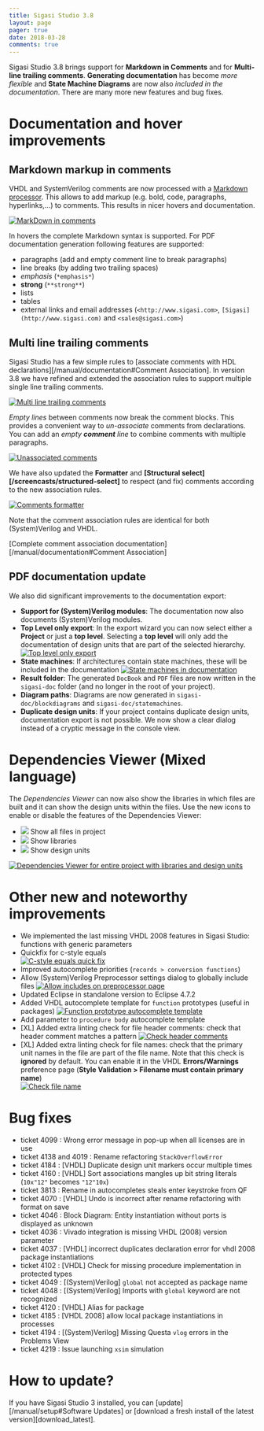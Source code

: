 ```yaml
---
title: Sigasi Studio 3.8
layout: page
pager: true
date: 2018-03-28
comments: true
---
```

Sigasi Studio 3.8 brings support for **Markdown in Comments** and for **Multi-line trailing comments**.
**Generating documentation** has become *more flexible* and **State Machine Diagrams** are now also *included in the documentation*.
There are many more new features and bug fixes.

# Documentation and hover improvements

## Markdown markup in comments

VHDL and SystemVerilog comments are now processed with a [Markdown processor](https://en.wikipedia.org/wiki/Markdown). This allows to add markup (e.g. bold, code, paragraphs, hyperlinks,...) to comments. This results in nicer hovers and documentation.

[![MarkDown in comments](3.8/markdown_comments.png "markdown comments")](3.8/markdown_comments.png)

In hovers the complete Markdown syntax is supported. For PDF documentation generation following features are supported:

* paragraphs (add and empty comment line to break paragraphs)
* line breaks (by adding two trailing spaces)
* *emphasis* (`*emphasis*`)
* **strong** (`**strong**`)
* lists
* tables
* external links and email addresses (`<http://www.sigasi.com>`, `[Sigasi](http://www.sigasi.com)` and `<sales@sigasi.com>`)


## Multi line trailing comments

Sigasi Studio has a few simple rules to [associate comments with HDL declarations][/manual/documentation#Comment Association]. In version 3.8 we have refined and extended the association rules to support multiple single line trailing comments.

[![Multi line trailing comments](3.8/comment_association_multiple_trailing.png "Multi line trailing comments")](3.8/comment_association_multiple_trailing.png)

*Empty lines* between comments now break the comment blocks. This provides a convenient way to *un-associate* comments from declarations. You can add an *empty **comment** line* to combine comments with multiple paragraphs.

[![Unassociated comments](3.8/comment_association_unassociated_comment.png "Unassociated comments")](3.8/comment_association_unassociated_comment.png)

We have also updated the **Formatter** and **[Structural select][/screencasts/structured-select]** to respect (and fix) comments according to the new association rules.

[![Comments formatter](3.8/comment_association_formatter.png "Comments formatter")](3.8/comment_association_formatter.png)

Note that the comment association rules are identical for both (System)Verilog and VHDL.

[Complete comment association documentation][/manual/documentation#Comment Association]

## PDF documentation update

We also did significant improvements to the documentation export:

* **Support for (System)Verilog modules**: The documentation now also documents (System)Verilog modules.
* **Top Level only export**: In the export wizard you can now select either a **Project** or just a **top level**. Selecting a **top level** will only add the documentation of design units that are part of the selected hierarchy.
[![Top level only export](3.8/export_doc_toplevel.png "Export documentation for a top level")](3.8/export_doc_toplevel.png)
* **State machines**: If architectures contain state machines, these will be included in the documentation
[![State machines in documentation](3.8/statemachine_doc_pdf.png "State machines in documentation")](3.8/statemachine_doc_pdf.png)
* **Result folder**: The generated `DocBook` and `PDF` files are now written in the `sigasi-doc` folder (and no longer in the root of your project).
* **Diagram paths**: Diagrams are now generated in `sigasi-doc/blockdiagrams` and `sigasi-doc/statemachines`.
* **Duplicate design units**: If your project contains duplicate design units, documentation export is not possible. We now show a clear dialog instead of a cryptic message in the console view.

# Dependencies Viewer (Mixed language)

The *Dependencies Viewer* can now also show the libraries in which files are built and it can show the
design units within the files.
Use the new icons to enable or disable the features of the Dependencies Viewer:

* ![](3.8/icon_project.png) Show all files in project
* ![](3.8/icon_libraries.png) Show libraries
* ![](3.8/icon_units.png) Show design units

[![Dependencies Viewer for entire project with libraries and design units](3.8/dependencies_project_libraries_units.png)](3.8/dependencies_project_libraries_units.png)

# Other new and noteworthy improvements

* We implemented the last missing VHDL 2008 features in Sigasi Studio: functions with generic parameters
* Quickfix for c-style equals  
[![C-style equals quick fix](3.8/c_style_equals_quickfix.png "C-style equals quick fix")](3.8/c_style_equals_quickfix.png)
* Improved autocomplete priorities (`records > conversion functions`)
* Allow (System)Verilog Preprocessor settings dialog to globally include files
[![Allow `includes` on preprocessor page](3.8/includes_sv.png)](3.8/includes_sv.png)
* Updated Eclipse in standalone version to Eclipse 4.7.2
* Added VHDL autocomplete template for `function` prototypes (useful in packages)
[![Function prototype autocomplete template](3.8/function_prototype_autocomplete.png)](3.8/function_prototype_autocomplete.png)
* Add parameter to `procedure body` autocomplete template
* \[XL] Added extra linting check for file header comments: check that header comment matches a pattern
[![Check header comments](3.8/header_comment.png "Check header comments")](3.8/header_comment.png)
* \[XL] Added extra linting check for file names: check that the primary unit names in the file are part of the file name. Note that this check is **ignored** by default. You can enable it in the VHDL **Errors/Warnings** preference page (**Style Validation > Filename must contain primary name**)  
[![Check file name](3.8/filename_linting.png "Check file name")](3.8/filename_linting.png)

# Bug fixes

- ticket 4099 : Wrong error message in pop-up when all licenses are in use
- ticket 4138 and 4019 : Rename refactoring `StackOverflowError`
- ticket 4184 : \[VHDL] Duplicate design unit markers occur multiple times
- ticket 4160 : \[VHDL] Sort associations mangles up bit string literals (`10x"12"` becomes `"12"10x`)
- ticket 3813 : Rename in autocompletes steals enter keystroke from QF
- ticket 4070 : \[VHDL] Undo is incorrect after rename refactoring with format on save
- ticket 4046 : Block Diagram: Entity instantiation without ports is displayed as unknown
- ticket 4036 : Vivado integration is missing VHDL (2008) version parameter
- ticket 4037 : \[VHDL] incorrect duplicates declaration error for vhdl 2008 package instantiations
- ticket 4102 : \[VHDL] Check for missing procedure implementation in protected types
- ticket 4049 : \[(System)Verilog] `global` not accepted as package name
- ticket 4048 : \[(System)Verilog] Imports with `global` keyword are not recognized
- ticket 4120 : \[VHDL] Alias for package
- ticket 4185 : \[VHDL 2008] allow local package instantiations in processes
- ticket 4194 : \[(System)Verilog] Missing Questa `vlog` errors in the Problems View
- ticket 4219 : Issue launching `xsim` simulation

# How to update?

If you have Sigasi Studio 3 installed, you can [update][/manual/setup#Software Updates] or [download a fresh install of the latest version][download_latest].
